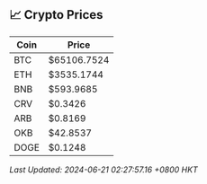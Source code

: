 ## 📈 Crypto Prices

| Coin | Price |
| ---- | ----- |
| BTC | $65106.7524 |
| ETH | $3535.1744 |
| BNB | $593.9685 |
| CRV | $0.3426 |
| ARB | $0.8169 |
| OKB | $42.8537 |
| DOGE | $0.1248 |

_Last Updated: 2024-06-21 02:27:57.16 +0800 HKT_